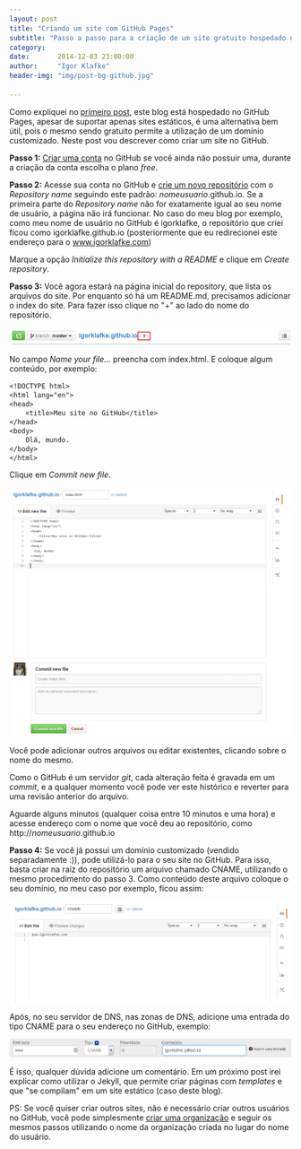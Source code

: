 ```yaml
---
layout: post
title: "Criando um site com GitHub Pages"
subtitle: "Passo a passo para a criação de um site gratuito hospedado no GitHub Pages"
category: 
date:       2014-12-03 23:00:00
author:     "Igor Klafke"
header-img: "img/post-bg-github.jpg"

---
```


Como expliquei no [primeiro post](/blog/2014/10/06/iniciando-um-blog/), este blog está hospedado no GitHub Pages, apesar de suportar apenas sites estáticos, é uma alternativa bem útil, pois o mesmo sendo gratuito permite a utilização de um domínio customizado. Neste post vou descrever como criar um site no GitHub.

**Passo 1:** [Criar uma conta](https://github.com/) no GitHub se você ainda não possuir uma, durante a criação da conta escolha o plano _free_.

**Passo 2:** Acesse sua conta no GitHub e [crie um novo repositório](https://github.com/new) com o _Repository name_ seguindo este padrão: _nomeusuario_.github.io. Se a primeira parte do _Repository name_ não for exatamente igual ao seu nome de usuário, a página não irá funcionar. No caso do meu blog por exemplo, como meu nome de usuário no GitHub é igorklafke, o repositório que criei ficou como igorklafke.github.io (posteriormente que eu redirecionei este endereço para o www.igorklafke.com)

Marque a opção _Initialize this repository with a README_ e clique em *Create repository*.

**Passo 3:** Você agora estará na página inicial do repository, que lista os arquivos do site. Por enquanto só há um README.md, precisamos adicionar o index do site. Para fazer isso clique no "+" ao lado do nome do repositório.

![Adicionando o index.html](/images/githubpages/add_index.png "Adicionando o index.html") 

No campo _Name your file..._ preencha com index.html. E coloque algum conteúdo, por exemplo:

	<!DOCTYPE html>
    <html lang="en">
    <head>
	    <title>Meu site no GitHub</title>
    </head>
    <body>
        Olá, mundo.
    </body>
    </html>

Clique em _Commit new file_.

![Conteúdo do index.html](/images/githubpages/add_index_2.png "Conteúdo do index.html") 

Você pode adicionar outros arquivos ou editar existentes, clicando sobre o nome do mesmo.

Como o GitHub é um servidor *git*, cada alteração feita é gravada em um *commit*, e a qualquer momento você pode ver este histórico e reverter para uma revisão anterior do arquivo.

Aguarde alguns minutos (qualquer coisa entre 10 minutos e uma hora) e acesse endereço com o nome que você deu ao repositório, como http://_nomeusuario_.github.io

**Passo 4:** Se você já possui um domínio customizado (vendido separadamente :)), pode utilizá-lo para o seu site no GitHub. Para isso, basta criar na raíz do repositório um arquivo chamado CNAME, utilizando o mesmo procedimento do passo 3. Como conteúdo deste arquivo coloque o seu domínio, no meu caso por exemplo, ficou assim:

![Arquivo CNAME](/images/githubpages/cname.png "Arquivo CNAME") 

Após, no seu servidor de DNS, nas zonas de DNS, adicione uma entrada do tipo CNAME para o seu endereço no GitHub, exemplo:

![Configuração da Zona de DNS](/images/githubpages/server_dns.png "Configuração da Zona de DNS") 

É isso, qualquer dúvida adicione um comentário. Em um próximo post irei explicar como utilizar o Jekyll, que permite criar páginas com *templates* e que "se compilam" em um site estático (caso deste blog).

PS: Se você quiser criar outros sites, não é necessário criar outros usuários no GitHub, você pode simplesmente [criar uma organização](https://github.com/organizations/new) e seguir os mesmos passos utilizando o nome da organização criada no lugar do nome do usuário.
